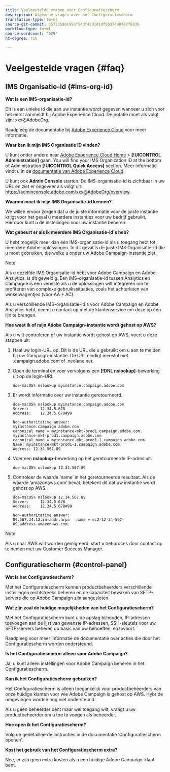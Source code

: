 ```yaml
---
title: Veelgestelde vragen over Configuratiescherm
description: Algemene vragen over het Configuratiescherm
translation-type: tm+mt
source-git-commit: 35723590195ef54df42d1d1df5b37490787f8836
workflow-type: tm+mt
source-wordcount: '629'
ht-degree: 71%

---
```



# Veelgestelde vragen {#faq}

## IMS Organisatie-id {#ims-org-id}

**Wat is een IMS-organisatie-id?**

Dit is een unieke id die aan uw instantie wordt gegeven wanneer u zich voor het eerst aanmeldt bij Adobe Experience Cloud. De notatie moet als volgt zijn: xxx@AdobeOrg.

Raadpleeg de documentatie bij [Adobe Experience Cloud](https://marketing.adobe.com/resources/help/en_US/mcloud/organizations.html) voor meer informatie.

**Waar kan ik mijn IMS Organisatie ID vinden?**

U kunt onder andere naar [Adobe Experience Cloud Home](https://experiencecloud.adobe.com/) > **[!UICONTROL Administration]** gaan. You will find your IMS Organization ID at the bottom of Administration **[!UICONTROL Quick Access]** section. Meer informatie vindt u in de [documentatie van Adobe Experience Cloud](https://marketing.adobe.com/resources/help/en_US/mcloud/organizations.html).

U kunt ook **Admin Console** starten. De IMS-organisatie-id is zichtbaar in uw URL en ziet er ongeveer als volgt uit: https://adminconsole.adobe.com/xxx@AdobeOrg/overview.

**Waarom moet ik mijn IMS Organisatie-id kennen?**

We willen ervoor zorgen dat u de juiste informatie voor de juiste instantie krijgt voor het geval u meerdere instanties voor uw bedrijf gebruikt. Hierdoor kunt u de instellingen voor uw instantie beheren.

**Wat gebeurt er als ik meerdere IMS Organisatie-id&#39;s heb?**

U hebt mogelijk meer dan één IMS-organisatie-id als u toegang hebt tot meerdere Adobe-oplossingen. In dit geval is de juiste IMS Organisatie-id die u moet gebruiken, die welke u onder uw Adobe Campaign-instantie ziet.

>[!NOTE]
>
>Als u dezelfde IMS Organisatie-id hebt voor Adobe Campaign en Adobe Analytics, is dit geweldig. Een IMS-organisatie-id tussen Analytics en Campagne is een vereiste als u de oplossingen wilt integreren om te profiteren van complexe gebruikssituaties, zoals het achterlaten van winkelwagentjes (voor AA + AC).
>
>Als u verschillende IMS-organisatie-id&#39;s voor Adobe Campaign en Adobe Analytics hebt, neemt u contact op met de klantenservice om deze op één lijn te brengen.

**Hoe weet ik of mijn Adobe Campaign-instantie wordt gehost op AWS?**

Als u wilt controleren of uw instantie wordt gehost op AWS, voert u deze stappen uit:

1. Haal uw login-URL op. Dit is de URL die u gebruikt om u aan te melden bij uw Campaign-instantie. De URL eindigt meestal met .campaign.adobe.com of .neolane.net.
1. Open de terminal en voer vervolgens een **[!DNL nslookup]**-bewerking uit op de login-URL.

   `doe-macOS% nslookup myinstance.campaign.adobe.com`

1. Er wordt informatie over uw instantie geretourneerd.

   ```
   doe-macOS% nslookup myinstance.campaign.adobe.com
   Server:     12.34.5.678
   Address:    12.34.5.678#99
   
   Non-authoritative answer:
   myinstance.campaign.adobe.com
   canonical name = myinstance-mkt-prod1.campaign.adobe.com.
   myinstance-mkt-prod1.campaign.adobe.com
   canonical name = myinstance-mkt-prod1-1.campaign.adobe.com.
   Name: myinstance-mkt-prod1-1.campaign.adobe.com
   Address: 12.34.567.89
   ```

1. Voer een **nslookup**-bewerking op het geretourneerde IP-adres uit.

   `doe-macOS% nslookup 12.34.567.89`

1. Controleer de waarde ‘name’ in het geretourneerde resultaat. Als de waarde ‘amazonaws.com’ bevat, betekent dit dat uw instantie wordt gehost op AWS.

   ```
   doe-macOS% nslookup 12.34.567.89
   Server:     12.34.5.678
   Address:    12.34.5.678#99
   
   Non-authoritative answer:
   89.567.34.12.in-addr.arpa   name = ec2-12-34-567-89.address.amazonaws.com.
   ```

>[!NOTE]
>
>Als u naar AWS wilt worden gemigreerd, start u het proces door contact op te nemen met uw Customer Success Manager.

## Configuratiescherm {#control-panel}

**Wat is het Configuratiescherm?**

Met het Configuratiescherm kunnen productbeheerders verschillende instellingen rechtstreeks beheren en de capaciteit bewaken van SFTP-servers die op Adobe Campaign zijn aangesloten.

**Wat zijn zoal de huidige mogelijkheden van het Configuratiescherm?**

Met het Configuratiescherm kunt u de opslag bijhouden, IP-adressen toevoegen aan de lijst van gewenste IP-adressen, SSH-sleutels voor uw SFTP-servers beheren op basis van uw behoeften, enzovoort.

Raadpleeg voor meer informatie de documentatie over acties die door het Configuratiescherm worden ondersteund.

**Is het Configuratiescherm alleen voor Adobe Campaign?**

Ja, u kunt alleen instellingen voor Adobe Campaign beheren in het Configuratiescherm.

**Kan ik het Configuratiescherm gebruiken?**

Het Configuratiescherm is alleen toegankelijk voor productbeheerders van onze huidige klanten voor wie Adobe Campaign is gehost op AWS. Hybride omgevingen worden nog niet ondersteund.

Als u geen beheerder bent maar wel toegang wilt, vraagt u uw productbeheerder om u toe te voegen als beheerder.

**Hoe open ik het Configuratiescherm?**

Volg de gedetailleerde instructies in de documentatie ‘Configuratiescherm openen’.

**Kost het gebruik van het Configuratiescherm extra?**

Nee, er zijn geen extra kosten als u een huidige Adobe Campaign-klant bent.
